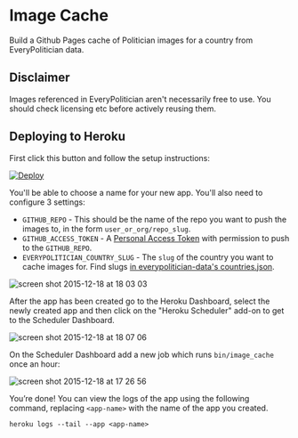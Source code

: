 # Image Cache

Build a Github Pages cache of Politician images for a country from EveryPolitician data.

## Disclaimer

Images referenced in EveryPolitician aren't necessarily free to use. You should check licensing etc before actively reusing them.

## Deploying to Heroku

First click this button and follow the setup instructions:

[![Deploy](https://www.herokucdn.com/deploy/button.svg)](https://heroku.com/deploy)

You'll be able to choose a name for your new app. You'll also need to configure 3 settings:

- `GITHUB_REPO` - This should be the name of the repo you want to push the images to, in the form `user_or_org/repo_slug`.
- `GITHUB_ACCESS_TOKEN` - A [Personal Access Token](https://github.com/settings/tokens) with permission to push to the `GITHUB_REPO`.
- `EVERYPOLITICIAN_COUNTRY_SLUG` - The `slug` of the country you want to cache images for. Find slugs [in everypolitician-data's countries.json](https://github.com/everypolitician/everypolitician-data/blob/master/countries.json).

![screen shot 2015-12-18 at 18 03 03](https://cloud.githubusercontent.com/assets/22996/11903508/ac08685e-a5b1-11e5-891e-9522ab1400c7.png)

After the app has been created go to the Heroku Dashboard, select the newly created app and then click on the "Heroku Scheduler" add-on to get to the Scheduler Dashboard.

![screen shot 2015-12-18 at 18 07 06](https://cloud.githubusercontent.com/assets/22996/11903578/306afb20-a5b2-11e5-84f9-a0e9dfd3bff2.png)

On the Scheduler Dashboard add a new job which runs `bin/image_cache` once an hour:

![screen shot 2015-12-18 at 17 26 56](https://cloud.githubusercontent.com/assets/22996/11902889/e574a080-a5ac-11e5-92b4-2f17fbb50c6c.png)

You’re done! You can view the logs of the app using the following command, replacing `<app-name>` with the name of the app you created.

    heroku logs --tail --app <app-name>
